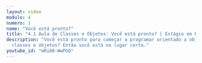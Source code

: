 ```yaml
---
layout: video
modulo: 4
numero: 1
nome: "Você está pronto?"
title: "4.1 Aula de Classes e Objetos: Você está pronto? | Estágio em Programação"
description: "Você está pronto para começar a programar orientado a objetos, com
  classes e objetos? Então você está no lugar certo."
youtube_id: "mRi80-WwPGQ"
---
```


